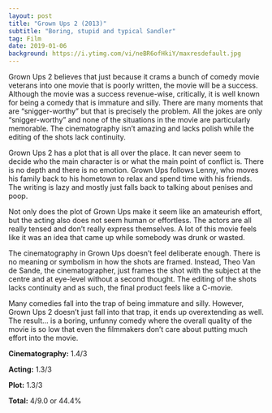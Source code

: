 ```yaml
---
layout: post
title: "Grown Ups 2 (2013)"
subtitle: "Boring, stupid and typical Sandler"
tag: Film
date: 2019-01-06
background: https://i.ytimg.com/vi/neBR6ofHkiY/maxresdefault.jpg
---
```

Grown Ups 2 believes that just because it crams a bunch of comedy movie veterans into one movie that is poorly written, the movie will be a success. Although the movie was a success revenue-wise, critically, it is well known for being a comedy that is immature and silly. There are many moments that are “snigger-worthy” but that is precisely the problem. All the jokes are only “snigger-worthy” and none of the situations in the movie are particularly memorable. The cinematography isn’t amazing and lacks polish while the editing of the shots lack continuity.

Grown Ups 2 has a plot that is all over the place. It can never seem to decide who the main character is or what the main point of conflict is. There is no depth and there is no emotion. Grown Ups follows Lenny, who moves his family back to his hometown to relax and spend time with his friends. The writing is lazy and mostly just falls back to talking about penises and poop.

Not only does the plot of Grown Ups make it seem like an amateurish effort, but the acting also does not seem human or effortless. The actors are all really tensed and don’t really express themselves. A lot of this movie feels like it was an idea that came up while somebody was drunk or wasted. 

The cinematography in Grown Ups doesn’t feel deliberate enough. There is no meaning or symbolism in how the shots are framed. Instead, Theo Van de Sande, the cinematographer, just frames the shot with the subject at the centre and at eye-level without a second thought. The editing of the shots lacks continuity and as such, the final product feels like a C-movie.

Many comedies fall into the trap of being immature and silly. However, Grown Ups 2 doesn’t just fall into that trap, it ends up overextending as well. The result… is a boring, unfunny comedy where the overall quality of the movie is so low that even the filmmakers don’t care about putting much effort into the movie.

**Cinematography:** 1.4/3

**Acting:** 1.3/3

**Plot:** 1.3/3

**Total:** 4/9.0 or 44.4%